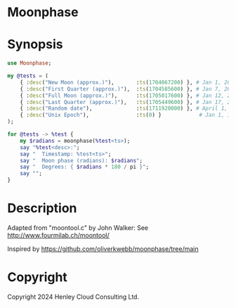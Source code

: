 # Moonphase

# Synopsis

```raku
use Moonphase;

my @tests = ( 
    { :desc("New Moon (approx.)"),       :ts(1704067200) }, # Jan 1, 2024
    { :desc("First Quarter (approx.)"),  :ts(1704585600) }, # Jan 7, 2024
    { :desc("Full Moon (approx.)"),      :ts(1705017600) }, # Jan 12, 2024
    { :desc("Last Quarter (approx.)"),   :ts(1705449600) }, # Jan 17, 2024
    { :desc("Random date"),              :ts(1711920000) }, # April 1, 2024
    { :desc("Unix Epoch"),               :ts(0) }            # Jan 1, 1970
);

for @tests -> %test {
    my $radians = moonphase(%test<ts>);
    say "%test<desc>:";
    say "  Timestamp: %test<ts>";
    say "  Moon phase (radians): $radians";
    say "  Degrees: { $radians * 180 / pi }"; 
    say ""; 
}
```

# Description

Adapted from "moontool.c" by John Walker: See http://www.fourmilab.ch/moontool/

Inspired by https://github.com/oliverkwebb/moonphase/tree/main

# Copyright

Copyright 2024 Henley Cloud Consulting Ltd. 

